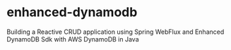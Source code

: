 # enhanced-dynamodb
Building a Reactive CRUD application using Spring WebFlux and Enhanced DynamoDB Sdk with AWS DynamoDB in Java
